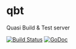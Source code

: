# qbt
Quasi Build &amp; Test server

[![Build Status](https://travis-ci.org/marcotroisi/qbt.svg?branch=master)](https://travis-ci.org/marcotroisi/qbt)
[![GoDoc](https://godoc.org/github.com/marcotroisi/qbt?status.svg)](https://godoc.org/github.com/marcotroisi/qbt)
